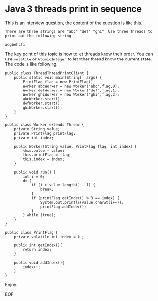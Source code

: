 # Java 3 threads print in sequence
This is an interview question, the content of the question is like this.
```
There are three strings are "abc" "def" "ghi". Use three threads to print out the following string

adgbehcfi
```

The key point of this topic is how to let threads know their order. You can use `volatile`
or `AtomicInteger` to let other thread know the current state. The code is like following.
```
public class ThreadThreadPrintClient {
    public static void main(String[] args) {
        PrintFlag flag = new PrintFlag();
        Worker abcWorker = new Worker("abc",flag,0);
        Worker defWorker = new Worker("def",flag,1);
        Worker ghiWorker = new Worker("ghi",flag,2);
        abcWorker.start();
        defWorker.start();
        ghiWorker.start();
    }
}

public class Worker extends Thread {
    private String value;
    private PrintFlag printFlag;
    private int index;

    public Worker(String value, PrintFlag flag, int index) {
        this.value = value;
        this.printFlag = flag;
        this.index = index;
    }

    public void run() {
        int i = 0;
        do {
            if (i > value.length() - 1) {
                break;
            }
            if (printFlag.getIndex() % 3 == index) {
                System.out.println(value.charAt(i++));
                printFlag.addIndex();
            }
        } while (true);
    }
}

public class PrintFlag {
    private volatile int index = 0 ;

    public int getIndex(){
        return index;
    }

    public void addIndex(){
        index++;
    }
}
```

Enjoy.

EOF